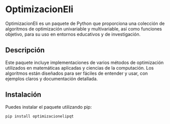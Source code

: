 # OptimizacionEli

OptimizacionEli es un paquete de Python que proporciona una colección de algoritmos de optimización univariable y multivariable, así como funciones objetivo, para su uso en entornos educativos y de investigación.

## Descripción

Este paquete incluye implementaciones de varios métodos de optimización utilizados en matemáticas aplicadas y ciencias de la computación. Los algoritmos están diseñados para ser fáciles de entender y usar, con ejemplos claros y documentación detallada.

## Instalación

Puedes instalar el paquete utilizando pip:

```bash
pip install optimizacionelipqt
